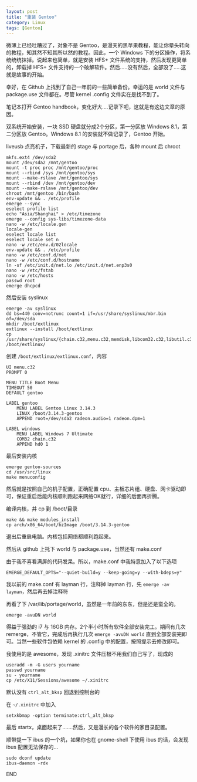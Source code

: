 ```yaml
---
layout: post
title: "重装 Gentoo"
category: Linux
tags: [Gentoo]
---
```


微薄上已经吐糟过了，对象不是 Gentoo，是漫天的黑苹果教程，能让你晕头转向的教程，知其然不知其所以然的教程。因此，一个 Windows 下的分区操作，将系统统统抹掉。说起来也简单，就是安装 HFS+ 文件系统的支持，然后发现更简单的，卸载掉 HFS+ 文件支持的一个破解软件。然后.....没有然后，全部没了.....这就是故事的开始。

幸好，在 Github 上找到了自己一年前的一些简单备份。幸运的是 world 文件与 package.use 文件都在。尽管 kernel .config 文件实在是找不到了。

笔记本打开 Gentoo handbook，变化好大....记录下吧，这就是有这边文章的原因。

<!-- more -->

双系统开始安装，一块 SSD 硬盘就分成2个分区，第一分区放 Windows 8.1，第二分区放 Gentoo。Windows 8.1 的安装就不做记录了，Gentoo 开始。

liveusb 点亮机子，下载最新的 stage 与 portage 后，各种 mount 后 chroot

    mkfs.ext4 /dev/sda2
    mount /dev/sda2 /mnt/gentoo
    mount -t proc proc /mnt/gentoo/proc
    mount --rbind /sys /mnt/gentoo/sys
    mount --make-rslave /mnt/gentoo/sys
    mount --rbind /dev /mnt/gentoo/dev
    mount --make-rslave /mnt/gentoo/dev
    chroot /mnt/gentoo /bin/bash
    env-update && . /etc/profile
    emerge --sync
    eselect profile list
    echo "Asia/Shanghai" > /etc/timezone
    emerge --config sys-libs/timezone-data
    nano -w /etc/locale.gen
    locale-gen
    eselect locale list
    eselect locale set n
    nano -w /etc/env.d/02locale
    env-update && . /etc/profile
    nano -w /etc/conf.d/net
    nano -w /etc/conf.d/hostname
    ln -sf /etc/init.d/net.lo /etc/init.d/net.enp3s0
    nano -w /etc/fstab
    nano -w /etc/hosts
    passwd root
    emerge dhcpcd

然后安装 syslinux

    emerge -av syslinux
    dd bs=440 conv=notrunc count=1 if=/usr/share/syslinux/mbr.bin of=/dev/sda
    mkdir /boot/extlinux
    extlinux --install /boot/extlinux
    cp /usr/share/syslinux/{chain.c32,menu.c32,memdisk,libcom32.c32,libutil.c32} /boot/extlinux/

创建 `/boot/extlinux/extlinux.conf`，内容

    UI menu.c32
    PROMPT 0

    MENU TITLE Boot Menu
    TIMEOUT 50
    DEFAULT gentoo

    LABEL gentoo
        MENU LABEL Gentoo Linux 3.14.3
        LINUX /boot/3.14.3-gentoo
        APPEND root=/dev/sda2 radeon.audio=1 radeon.dpm=1

    LABEL windows
        MENU LABEL Windows 7 Ultimate
        COM32 chain.c32
        APPEND hd0 1

最后安装内核

    emerge gentoo-sources
    cd /usr/src/linux
    make menuconfig

然后就是按照自己的机子配置，正确配置 cpu、主板芯片组、硬盘、网卡驱动即可，保证重启后能内核顺利跑起来网络OK就行，详细的后面再折腾。

编译内核，并 cp 到 /boot/目录

    make && make modules_install
    cp arch/x86_64/boot/bzImage /boot/3.14.3-gentoo

退出后重启电脑。内核包括网络都顺利跑起来。

然后从 github 上托下 world 与 package.use，当然还有 make.conf

由于我不喜看满屏的代码发呆。所以，make.conf 中我特意加入了以下选项

    EMERGE_DEFAULT_OPTS="--quiet-build=y --keep-going=y --with-bdeps=y"

我以前的 make.conf 有 layman 行，注释掉 layman 行，先 `emerge -av layman`，然后再去掉注释符

再看了下 /var/lib/portage/world，虽然是一年前的东东，但是还是蛮全的。

    emerge -avuDN world

得益于强劲的 i7 与 16GB 内存。2个半小时所有软件全部安装完工。期间有几次 remerge，不管它，完成后再执行几次 `emerge -avuDN world` 直到全部安装完即可。当然一些软件包依赖 kernel 的 .config 中的配置，按照提示去修改即可。

我使用的是 awesome，发现 .xinitrc 文件压根不用我们自己写了，现成的

    useradd -m -G users yourname
    passwd yourname
    su - yourname
    cp /etc/X11/Sessions/awesome ~/.xinitrc

默认没有 `ctrl_alt_bksp` 回退到控制台的

在 `~/.xinitrc` 中加入

    setxkbmap -option terminate:ctrl_alt_bksp

最后 startx，桌面起来了.......然后，又是漫长的各个软件的家目录配置。

顺带提一下 ibus 的一个坑，如果你也在 gnome-shell 下使用 ibus 的话，会发现 ibus 配置无法保存的...

    sudo dconf update
    ibus-daemon -rdx

END
